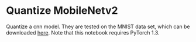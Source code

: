 # Quantize MobileNetv2 

Quantize a cnn model. They are tested on the MNIST data set, which can be downloaded [here](https://www.kaggle.com/c/digit-recognizer). Note that this notebook requires PyTorch 1.3.
